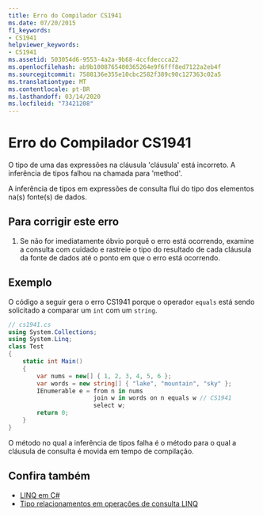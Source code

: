 ```yaml
---
title: Erro do Compilador CS1941
ms.date: 07/20/2015
f1_keywords:
- CS1941
helpviewer_keywords:
- CS1941
ms.assetid: 503054d6-9553-4a2a-9b68-4ccfdeccca22
ms.openlocfilehash: ab9b1008765400365264e9f6fff8ed7122a2eb4f
ms.sourcegitcommit: 7588136e355e10cbc2582f389c90c127363c02a5
ms.translationtype: MT
ms.contentlocale: pt-BR
ms.lasthandoff: 03/14/2020
ms.locfileid: "73421208"
---
```

# <a name="compiler-error-cs1941"></a>Erro do Compilador CS1941

O tipo de uma das expressões na cláusula 'cláusula' está incorreto. A inferência de tipos falhou na chamada para 'method'.  
  
A inferência de tipos em expressões de consulta flui do tipo dos elementos na(s) fonte(s) de dados.  
  
## <a name="to-correct-this-error"></a>Para corrigir este erro
  
1. Se não for imediatamente óbvio porquê o erro está ocorrendo, examine a consulta com cuidado e rastreie o tipo do resultado de cada cláusula da fonte de dados até o ponto em que o erro está ocorrendo.  
  
## <a name="example"></a>Exemplo

O código a seguir gera o erro CS1941 porque o operador `equals` está sendo solicitado a comparar um `int` com um `string`.  

```csharp
// cs1941.cs  
using System.Collections;  
using System.Linq;  
class Test  
{  
    static int Main()  
    {  
        var nums = new[] { 1, 2, 3, 4, 5, 6 };  
        var words = new string[] { "lake", "mountain", "sky" };  
        IEnumerable e = from n in nums  
                        join w in words on n equals w // CS1941  
                        select w;  
        return 0;  
    }  
}  
```

O método no qual a inferência de tipos falha é o método para o qual a cláusula de consulta é movida em tempo de compilação.  
  
## <a name="see-also"></a>Confira também

- [LINQ em C#](../../linq/index.md)
- [Tipo relacionamentos em operações de consulta LINQ](../../programming-guide/concepts/linq/type-relationships-in-linq-query-operations.md)
